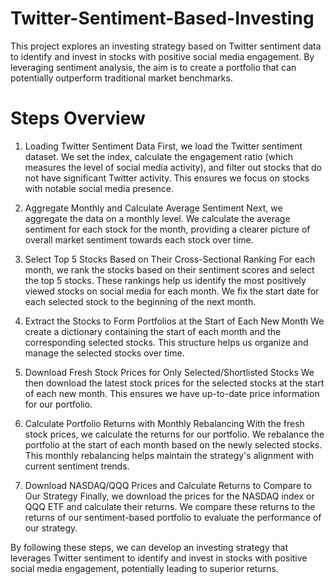# Twitter-Sentiment-Based-Investing
This project explores an investing strategy based on Twitter sentiment data to identify and invest in stocks with positive social media engagement. By leveraging sentiment analysis, the aim is to create a portfolio that can potentially outperform traditional market benchmarks.

# Steps Overview
1. Loading Twitter Sentiment Data
First, we load the Twitter sentiment dataset. We set the index, calculate the engagement ratio (which measures the level of social media activity), and filter out stocks that do not have significant Twitter activity. This ensures we focus on stocks with notable social media presence.

3. Aggregate Monthly and Calculate Average Sentiment
Next, we aggregate the data on a monthly level. We calculate the average sentiment for each stock for the month, providing a clearer picture of overall market sentiment towards each stock over time.

4. Select Top 5 Stocks Based on Their Cross-Sectional Ranking
For each month, we rank the stocks based on their sentiment scores and select the top 5 stocks. These rankings help us identify the most positively viewed stocks on social media for each month. We fix the start date for each selected stock to the beginning of the next month.

5. Extract the Stocks to Form Portfolios at the Start of Each New Month
We create a dictionary containing the start of each month and the corresponding selected stocks. This structure helps us organize and manage the selected stocks over time.

6. Download Fresh Stock Prices for Only Selected/Shortlisted Stocks
We then download the latest stock prices for the selected stocks at the start of each new month. This ensures we have up-to-date price information for our portfolio.

7. Calculate Portfolio Returns with Monthly Rebalancing
With the fresh stock prices, we calculate the returns for our portfolio. We rebalance the portfolio at the start of each month based on the newly selected stocks. This monthly rebalancing helps maintain the strategy's alignment with current sentiment trends.

8. Download NASDAQ/QQQ Prices and Calculate Returns to Compare to Our Strategy
Finally, we download the prices for the NASDAQ index or QQQ ETF and calculate their returns. We compare these returns to the returns of our sentiment-based portfolio to evaluate the performance of our strategy.

By following these steps, we can develop an investing strategy that leverages Twitter sentiment to identify and invest in stocks with positive social media engagement, potentially leading to superior returns.
